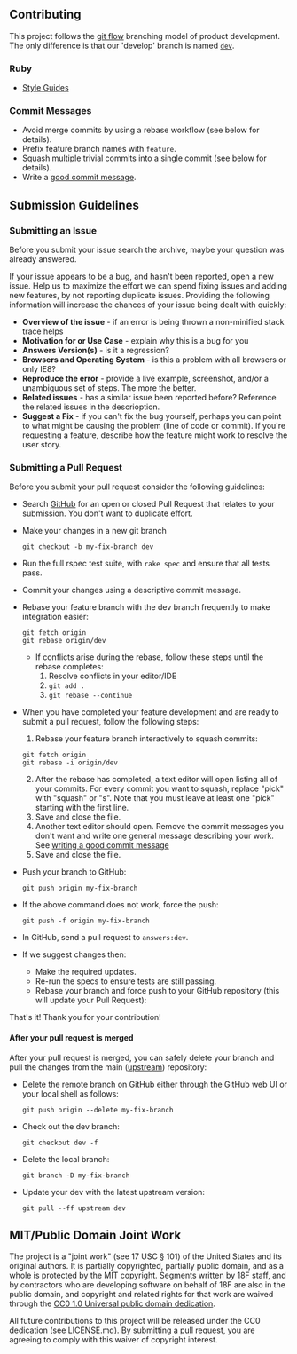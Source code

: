 ## Contributing

This project follows the [git flow](http://nvie.com/posts/a-successful-git-branching-model/) branching model of product development. The only difference is that our 'develop' branch is named [`dev`](https://github.com/18F/answers/tree/dev).

### Ruby

- [Style Guides](https://github.com/thoughtbot/guides#guides)

### Commit Messages

- Avoid merge commits by using a rebase workflow (see below for details).
- Prefix feature branch names with `feature`.
- Squash multiple trivial commits into a single commit (see below for details).
- Write a [good commit message](http://tbaggery.com/2008/04/19/a-note-about-git-commit-messages.html).

## Submission Guidelines

### Submitting an Issue
Before you submit your issue search the archive, maybe your question was already answered.

If your issue appears to be a bug, and hasn't been reported, open a new issue.
Help us to maximize the effort we can spend fixing issues and adding new
features, by not reporting duplicate issues.  Providing the following information will increase the
chances of your issue being dealt with quickly:

* **Overview of the issue** - if an error is being thrown a non-minified stack trace helps
* **Motivation for or Use Case** - explain why this is a bug for you
* **Answers Version(s)** - is it a regression?
* **Browsers and Operating System** - is this a problem with all browsers or only IE8?
* **Reproduce the error** - provide a live example, screenshot, and/or a unambiguous set of steps. The more the better.
* **Related issues** - has a similar issue been reported before?  Reference the related issues in the descrioption.
* **Suggest a Fix** - if you can't fix the bug yourself, perhaps you can point to what might be
  causing the problem (line of code or commit).  If you're requesting a feature, describe how the feature might work to resolve the user story.

### Submitting a Pull Request
Before you submit your pull request consider the following guidelines:

* Search [GitHub](https://github.com/18f/answers/pulls) for an open or closed Pull Request that relates to your submission. You don't want to duplicate effort.
* Make your changes in a new git branch

     ```shell
     git checkout -b my-fix-branch dev
     ```

* Run the full rspec test suite, with `rake spec` and ensure that all tests pass.
* Commit your changes using a descriptive commit message.
* Rebase your feature branch with the dev branch frequently to make integration easier:

    ```
    git fetch origin
    git rebase origin/dev
    ```

  * If conflicts arise during the rebase, follow these steps until the rebase completes:
    1. Resolve conflicts in your editor/IDE
    2. `git add .`
    3. `git rebase --continue`

* When you have completed your feature development and are ready to submit a pull request, follow the following steps:
  1. Rebase your feature branch interactively to squash commits:
    
    ```shell
    git fetch origin
    git rebase -i origin/dev
    ```
  2. After the rebase has completed, a text editor will open listing all of your commits.  For every commit you want to squash, replace "pick" with "squash" or "s".  Note that you must leave at least one "pick" starting with the first line.
  3. Save and close the file.
  4. Another text editor should open.  Remove the commit messages you don't want and write one general message describing your work.  See [writing a good commit message](http://tbaggery.com/2008/04/19/a-note-about-git-commit-messages.html) 
  5. Save and close the file.

* Push your branch to GitHub:

    ```shell
    git push origin my-fix-branch
    ```
* If the above command does not work, force the push:

    ```shell
    git push -f origin my-fix-branch
    ```

* In GitHub, send a pull request to `answers:dev`.
* If we suggest changes then:
  * Make the required updates.
  * Re-run the specs to ensure tests are still passing.
  * Rebase your branch and force push to your GitHub repository (this will update your Pull Request):

That's it! Thank you for your contribution!

#### After your pull request is merged

After your pull request is merged, you can safely delete your branch and pull the changes
from the main ([upstream](https://help.github.com/articles/configuring-a-remote-for-a-fork)) repository:

* Delete the remote branch on GitHub either through the GitHub web UI or your local shell as follows:

    ```shell
    git push origin --delete my-fix-branch
    ```

* Check out the dev branch:

    ```shell
    git checkout dev -f
    ```

* Delete the local branch:

    ```shell
    git branch -D my-fix-branch
    ```

* Update your dev with the latest upstream version:

    ```shell
    git pull --ff upstream dev
    ```


## MIT/Public Domain Joint Work

The project is a "joint work" (see 17 USC § 101) of the United States and
its original authors. It is partially copyrighted, partially public domain,
and as a whole is protected by the MIT copyright. Segments written by 18F
staff, and by contractors who are developing software on behalf of 18F are
also in the public domain, and copyright and related rights for that work
are waived through the [CC0 1.0 Universal public domain dedication][CC0].

All future contributions to this project will be released under the CC0
dedication (see LICENSE.md). By submitting a pull request, you are agreeing to comply
with this waiver of copyright interest.

[CC0]: http://creativecommons.org/publicdomain/zero/1.0/
